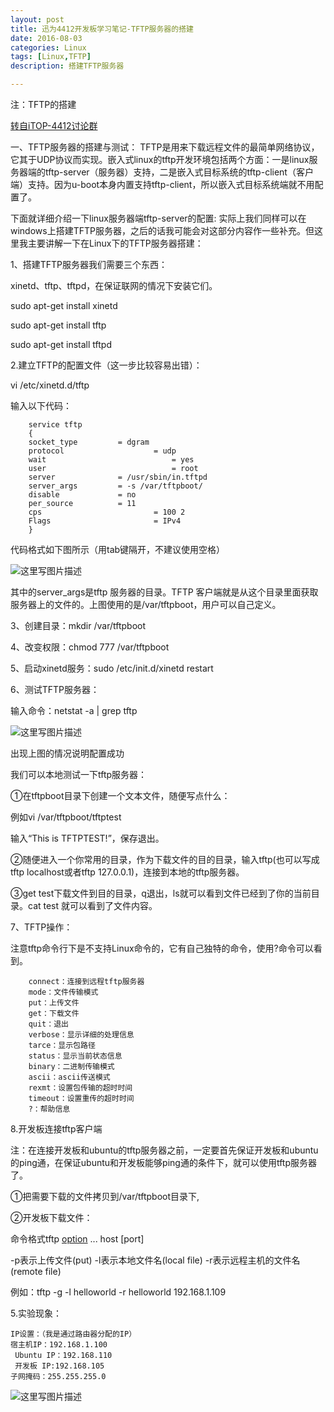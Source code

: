 ```yaml
---
layout: post
title: 迅为4412开发板学习笔记-TFTP服务器的搭建
date: 2016-08-03
categories: Linux
tags: [Linux,TFTP]
description: 搭建TFTP服务器

---
```


注：TFTP的搭建

[转自iTOP-4412讨论群](http://www.topeetboard.com) 

一、TFTP服务器的搭建与测试：
TFTP是用来下载远程文件的最简单网络协议，它其于UDP协议而实现。嵌入式linux的tftp开发环境包括两个方面：一是linux服务器端的tftp-server（服务器）支持，二是嵌入式目标系统的tftp-client（客户端）支持。因为u-boot本身内置支持tftp-client，所以嵌入式目标系统端就不用配置了。

下面就详细介绍一下linux服务器端tftp-server的配置:
实际上我们同样可以在windows上搭建TFTP服务器，之后的话我可能会对这部分内容作一些补充。但这里我主要讲解一下在Linux下的TFTP服务器搭建：

1、搭建TFTP服务器我们需要三个东西：

xinetd、tftp、tftpd，在保证联网的情况下安装它们。

sudo apt-get install xinetd

sudo apt-get install tftp

sudo apt-get install tftpd

2.建立TFTP的配置文件（这一步比较容易出错）：

vi /etc/xinetd.d/tftp

输入以下代码：

		service tftp
		{
		socket_type         = dgram
		protocol            		= udp
		wait                            = yes
		user                            = root
		server              = /usr/sbin/in.tftpd
		server_args         = -s /var/tftpboot/
		disable             = no
		per_source          = 11
		cps                 		= 100 2
		Flags               		= IPv4
		}

代码格式如下图所示（用tab键隔开，不建议使用空格）

 ![这里写图片描述](http://img.blog.csdn.net/20160813224541022)

其中的server_args是tftp 服务器的目录。TFTP 客户端就是从这个目录里面获取服务器上的文件的。上图使用的是/var/tftpboot，用户可以自己定义。

3、创建目录：mkdir  /var/tftpboot

4、改变权限：chmod  777  /var/tftpboot

5、启动xinetd服务：sudo  /etc/init.d/xinetd  restart

6、测试TFTP服务器：

输入命令：netstat -a | grep tftp

![这里写图片描述](http://img.blog.csdn.net/20160813224639684)
 
出现上图的情况说明配置成功

我们可以本地测试一下tftp服务器：

①在tftpboot目录下创建一个文本文件，随便写点什么：

例如vi /var/tftpboot/tftptest

输入“This is TFTPTEST!”，保存退出。

②随便进入一个你常用的目录，作为下载文件的目的目录，输入tftp(也可以写成tftp localhost或者tftp 127.0.0.1)，连接到本地的tftp服务器。

③get test下载文件到目的目录，q退出，ls就可以看到文件已经到了你的当前目录。cat test 就可以看到了文件内容。

7、TFTP操作：

注意tftp命令行下是不支持Linux命令的，它有自己独特的命令，使用?命令可以看到。

        connect：连接到远程tftp服务器        
        mode：文件传输模式
        put：上传文件
        get：下载文件        
        quit：退出
        verbose：显示详细的处理信息
        tarce：显示包路径
        status：显示当前状态信息        
        binary：二进制传输模式
        ascii：ascii传送模式
        rexmt：设置包传输的超时时间
        timeout：设置重传的超时时间		
		?：帮助信息

8.开发板连接tftp客户端

注：在连接开发板和ubuntu的tftp服务器之前，一定要首先保证开发板和ubuntu的ping通，在保证ubuntu和开发板能够ping通的条件下，就可以使用tftp服务器了。

①把需要下载的文件拷贝到/var/tftpboot目录下,

②开发板下载文件：

命令格式tftp [option] ... host [port]

[option]:
-g表示下载文件(get)
        -p表示上传文件(put)
        -l表示本地文件名(local file)
        -r表示远程主机的文件名(remote file)
		
例如：tftp -g -l helloworld -r helloworld 192.168.1.109

5.实验现象：

	IP设置：（我是通过路由器分配的IP）
	宿主机IP：192.168.1.100
	 Ubuntu IP：192.168.110
	 开发板 IP:192.168.105
	子网掩码：255.255.255.0

![这里写图片描述](http://img.blog.csdn.net/20160813224951352)
